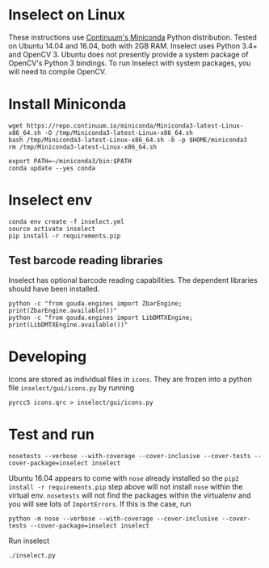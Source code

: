 # Inselect on Linux

These instructions use
[Continuum's Miniconda](http://conda.pydata.org/miniconda.html)
Python distribution.
Tested on Ubuntu 14.04 and 16.04, both with 2GB RAM.
Inselect uses Python 3.4+ and OpenCV 3. Ubuntu does not presently provide a
system package of OpenCV's Python 3 bindings. To run Inselect with system
packages, you will need to compile OpenCV.

# Install Miniconda

```
wget https://repo.continuum.io/miniconda/Miniconda3-latest-Linux-x86_64.sh -O /tmp/Miniconda3-latest-Linux-x86_64.sh
bash /tmp/Miniconda3-latest-Linux-x86_64.sh -b -p $HOME/miniconda3
rm /tmp/Miniconda3-latest-Linux-x86_64.sh

export PATH=~/miniconda3/bin:$PATH
conda update --yes conda
```

# Inselect env

```
conda env create -f inselect.yml
source activate inselect
pip install -r requirements.pip
```

## Test barcode reading libraries

Inselect has optional barcode reading capabilities. The dependent libraries
should have been installed.

```
python -c "from gouda.engines import ZbarEngine; print(ZbarEngine.available())"
python -c "from gouda.engines import LibDMTXEngine; print(LibDMTXEngine.available())"
```

# Developing

Icons are stored as individual files in `icons`. They are frozen into
a python file `inselect/gui/icons.py` by running

```
pyrcc5 icons.qrc > inselect/gui/icons.py
```

# Test and run

```
nosetests --verbose --with-coverage --cover-inclusive --cover-tests --cover-package=inselect inselect
```

Ubuntu 16.04 appears to come with `nose` already installed so the
`pip2 install -r requirements.pip` step above will not install `nose` within
the virtual env. `nosetests` will not find the packages within the
virtualenv and you will see lots of `ImportErrors`. If this is the case, run

```
python -m nose --verbose --with-coverage --cover-inclusive --cover-tests --cover-package=inselect inselect
```

Run inselect

```
./inselect.py
```
